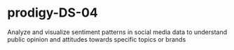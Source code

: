 # prodigy-DS-04
Analyze and visualize sentiment patterns in social media data to understand public opinion and attitudes towards specific topics or brands
